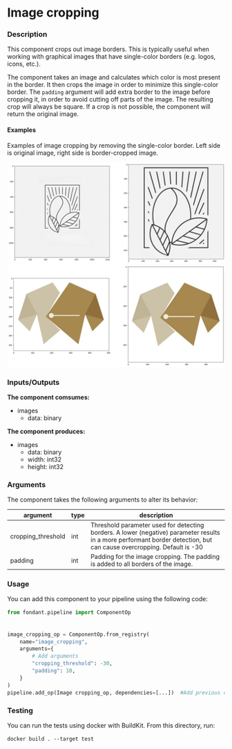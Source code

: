 # Image cropping

### Description
This component crops out image borders. This is typically useful when working with graphical 
images that have single-color borders (e.g. logos, icons, etc.).

The component takes an image and calculates which color is most present in the border. It then 
crops the image in order to minimize this single-color border. The `padding` argument will add 
extra border to the image before cropping it, in order to avoid cutting off parts of the image.
The resulting crop will always be square. If a crop is not possible, the component will return 
the original image.

#### Examples
Examples of image cropping by removing the single-color border. Left side is original image, 
right side is border-cropped image.

![Example of image cropping by removing the single-color border. Left side is original, right side is cropped image](../../docs/art/components/image_cropping/component_border_crop_1.png)
![Example of image cropping by removing the single-color border. Left side is original, right side is cropped image](../../docs/art/components/image_cropping/component_border_crop_0.png)


### Inputs/Outputs

**The component comsumes:**
- images
  - data: binary

**The component produces:**
- images
  - data: binary
  - width: int32
  - height: int32

### Arguments

The component takes the following arguments to alter its behavior:

| argument | type | description |
| -------- | ---- | ----------- |
| cropping_threshold | int | Threshold parameter used for detecting borders. A lower (negative) parameter results in a more performant border detection, but can cause overcropping. Default is -30 |
| padding | int | Padding for the image cropping. The padding is added to all borders of the image. |

### Usage

You can add this component to your pipeline using the following code:

```python
from fondant.pipeline import ComponentOp


image_cropping_op = ComponentOp.from_registry(
    name="image_cropping",
    arguments={
        # Add arguments
        "cropping_threshold": -30,
        "padding": 10,
    }
)
pipeline.add_op(Image cropping_op, dependencies=[...])  #Add previous component as dependency
```

### Testing

You can run the tests using docker with BuildKit. From this directory, run:
```
docker build . --target test
```